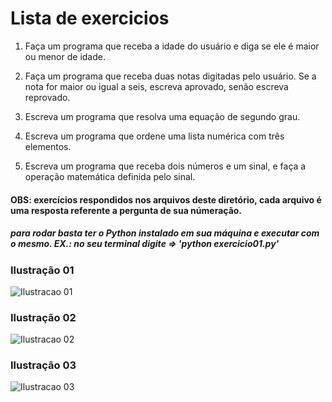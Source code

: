 # Lista de exercicios

1. Faça um programa que receba a idade do usuário e diga se ele é maior ou menor de idade.
 
2. Faça um programa que receba duas notas digitadas pelo usuário. Se a nota for maior ou igual a seis, escreva aprovado, senão escreva reprovado.
 
3. Escreva um programa que resolva uma equação de segundo grau.
 
4. Escreva um programa que ordene uma lista numérica com três elementos.
 
5. Escreva um programa que receba dois números e um sinal, e faça a operação matemática definida pelo sinal. 


#### OBS: exercícios respondidos nos arquivos deste diretório, cada arquivo é uma resposta referente a pergunta de sua númeração. 

##### para rodar basta ter o Python instalado em sua máquina e executar com o mesmo. EX.: no seu terminal digite => 'python exercicio01.py'





### Ilustração 01
![Ilustracao 01](https://image.ibb.co/h27ihJ/ilustracao01.png)


### Ilustração 02
![Ilustracao 02](https://image.ibb.co/cGqHbd/ilustracao02.png)


### Ilustração 03
![Ilustracao 03](https://image.ibb.co/bOOdGd/ilustracao03.png)